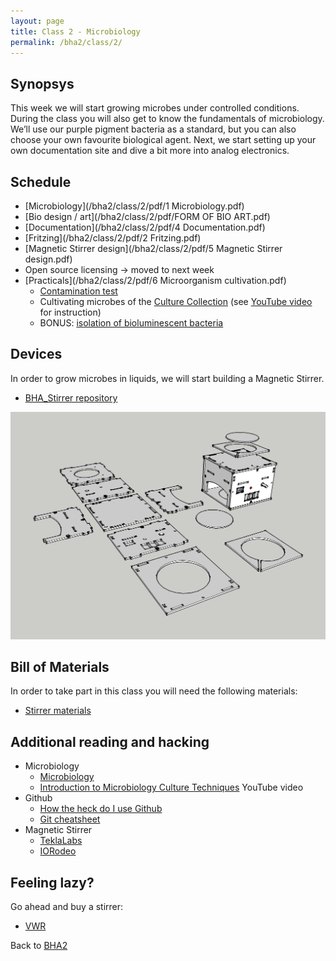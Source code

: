 ```yaml
---
layout: page
title: Class 2 - Microbiology
permalink: /bha2/class/2/
---
```


## Synopsys

This week we will start growing microbes under controlled conditions. During the class you will also get to know the fundamentals of microbiology. We’ll use our purple pigment bacteria as a standard, but you can also choose your own favourite biological agent. Next, we start setting up your own documentation site and dive a bit more into analog electronics.

## Schedule

* [Microbiology](/bha2/class/2/pdf/1 Microbiology.pdf)
* [Bio design / art](/bha2/class/2/pdf/FORM OF BIO ART.pdf)
* [Documentation](/bha2/class/2/pdf/4 Documentation.pdf)
* [Fritzing](/bha2/class/2/pdf/2 Fritzing.pdf)
* [Magnetic Stirrer design](/bha2/class/2/pdf/5 Magnetic Stirrer design.pdf)
* Open source licensing -> moved to next week
* [Practicals](/bha2/class/2/pdf/6 Microorganism cultivation.pdf)
  * [Contamination test](/bha2/class/2/contamination-test/)
  * Cultivating microbes of the [Culture Collection](/bha2/annex/culture-collection/) (see [YouTube video](https://www.youtube.com/watch?v=Ay2hhujTuvg) for instruction)
  * BONUS: [isolation of bioluminescent bacteria](/bha2/class/2/bioluminescent-bacteria-isolation/)

## Devices

In order to grow microbes in liquids, we will start building a Magnetic Stirrer.

* [BHA_Stirrer repository](https://github.com/BioHackAcademy/BHA_Stirrer)

![Magnetic Stirrer](/bha2/class/2/MagneticStirrer.png)

## Bill of Materials

In order to take part in this class you will need the following materials:

* [Stirrer materials](https://github.com/BioHackAcademy/BHA_Stirrer/blob/master/BoM.md)

## Additional reading and hacking

* Microbiology
  * [Microbiology](http://education-portal.com/academy/course/microbiology-course.html)
  * [Introduction to Microbiology Culture Techniques](https://www.youtube.com/watch?v=Et1v8EQP10U) YouTube video
* Github
  * [How the heck do I use Github](http://lifehacker.com/5983680/how-the-heck-do-i-use-github)
  * [Git cheatsheet](http://rogerdudler.github.io/git-guide/)
* Magnetic Stirrer
  * [TeklaLabs](http://www.teklalabs.org/magnetic-stirrer/)
  * [IORodeo](http://www.iorodeo.com/content/desktop-stir-plate-kit)

## Feeling lazy?

Go ahead and buy a stirrer:

* [VWR](https://us.vwr.com/store/catalog/category.jsp?id=597830)

Back to [BHA2](/bha2/)